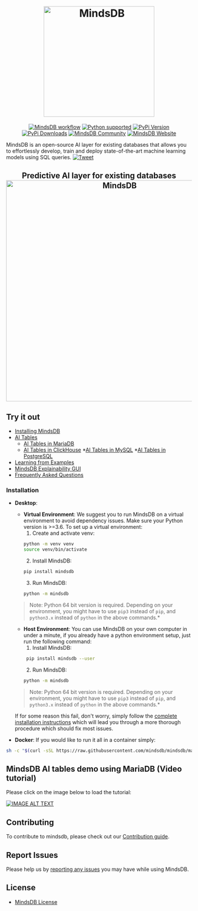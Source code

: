 <h1 align="center">
	<img width="300" src="https://github.com/mindsdb/mindsdb_native/blob/stable/assets/MindsDBColorPurp@3x.png?raw=true" alt="MindsDB">
	<br>

</h1>
<p align="center">
	<a href="https://github.com/mindsdb/mindsdb/actions"><img src="https://github.com/mindsdb/mindsdb/workflows/MindsDB%20workflow/badge.svg" alt="MindsDB workflow"></a>
  <a href="https://www.python.org/downloads/"><img src="https://img.shields.io/badge/python-3.6%20|%203.7|%203.8-brightgreen.svg" alt="Python supported"></a>
   <a href="https://pypi.org/project/MindsDB/"><img src="https://badge.fury.io/py/MindsDB.svg" alt="PyPi Version"></a>
  <a href="https://pypi.org/project/MindsDB/"><img src="https://img.shields.io/pypi/dm/mindsdb" alt="PyPi Downloads"></a>
  <a href="https://community.mindsdb.com/"><img src="https://img.shields.io/discourse/posts?server=https%3A%2F%2Fcommunity.mindsdb.com%2F" alt="MindsDB Community"></a>
  <a href="https://www.mindsdb.com/"><img src="https://img.shields.io/website?url=https%3A%2F%2Fwww.mindsdb.com%2F" alt="MindsDB Website"></a>	
</p>

MindsDB is an open-source AI layer for existing databases that allows you to effortlessly develop, train and deploy state-of-the-art machine learning models using SQL queries. [![Tweet](https://img.shields.io/twitter/url/http/shields.io.svg?style=social)](https://twitter.com/intent/tweet?text=Machine%20Learning%20in%20one%20line%20of%20code%21&url=https://www.mindsdb.com&via=mindsdb&hashtags=ai,ml,machine_learning,neural_networks)

<h2 align="center">
   Predictive AI layer for existing databases
   <br/>
  <img width="600" src="https://assets.website-files.com/5f500135c5852524c3845958/5f5024f70d3e5f408250a4a9_Mindsdb%20AI%20tables.gif" alt="MindsDB">	
</h2>


## Try it out

* [Installing MindsDB](https://docs.mindsdb.com/Installing/)
* [AI Tables](https://docs.mindsdb.com/databases/)
	* [AI Tables in MariaDB](https://docs.mindsdb.com/databases/MariaDB/)
	* [AI Tables in ClickHouse](https://docs.mindsdb.com/databases/Clickhouse/)
	*[AI Tables in MySQL](https://docs.mindsdb.com/databases/MySQL/)
	*[AI Tables in PostgreSQL](https://docs.mindsdb.com/databases/PostgreSQL/)
* [Learning from Examples](https://docs.mindsdb.com/tutorials/BasicExample/)
* [MindsDB Explainability GUI](http://mindsdb.com/product)
* [Frequently Asked Questions](https://docs.mindsdb.com/FAQ/)

### Installation


* **Desktop**:
  * **Virtual Environment**: We suggest you to run MindsDB on a virtual environment to avoid dependency issues. Make sure your Python version is >=3.6. To set up a virtual environment:
    1. Create and activate venv:
    ```bash
    python -m venv venv
    source venv/bin/activate
    ```
    2. Install MindsDB:
    ```bash
    pip install mindsdb
    ```
    3. Run MindsDB:
    ```bash
    python -m mindsdb
    ```
   >Note: Python 64 bit version is required. Depending on your environment, you might have to use `pip3` instead of `pip`, and `python3.x` instead of `python` in the above commands.*
 
  * **Host Environment**: You can use MindsDB on your own computer in under a minute, if you already have a python environment setup, just run the following command:
    1. Install MindsDB:
    ```bash
     pip install mindsdb --user
    ```
    2. Run MindsDB:
    ```bash
    python -m mindsdb
    ```

  >Note: Python 64 bit version is required. Depending on your environment, you might have to use `pip3` instead of `pip`, and `python3.x` instead of `python` in the above commands.*

  If for some reason this fail, don't worry, simply follow the [complete installation instructions](https://docs.mindsdb.com/Installing/) which will lead you through a more thorough procedure which should fix most issues.

* **Docker**: If you would like to run it all in a container simply:  

```bash
sh -c "$(curl -sSL https://raw.githubusercontent.com/mindsdb/mindsdb/master/distributions/docker/build-docker.sh)"
```

## MindsDB AI tables demo using MariaDB (Video tutorial)

Please click on the image below to load the tutorial:

<div>
  <a href="https://www.youtube.com/embed/Tguat5jjD4g"><img src="https://img.youtube.com/vi/Tguat5jjD4g/0.jpg" alt="IMAGE ALT TEXT"></a>
</div>

## Contributing

To contribute to mindsdb, please check out our [Contribution guide](https://github.com/mindsdb/mindsdb/blob/stable/CONTRIBUTING.md).


## Report Issues

Please help us by [reporting any issues](https://github.com/mindsdb/mindsdb/issues/new/choose) you may have while using MindsDB.

## License

* [MindsDB License](https://github.com/mindsdb/mindsdb/blob/master/LICENSE)
